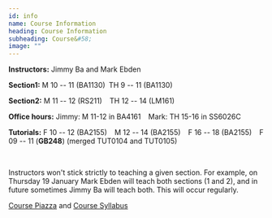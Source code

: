 ```yaml
---
id: info
name: Course Information
heading: Course Information
subheading: Course&#58; 
image: ""
---
```


**Instructors:**  Jimmy Ba and Mark Ebden

**Section1:** M 10 -- 11 (BA1130)&ensp;TH 9 -- 11 (BA1130)

**Section2:** M 11 -- 12 (RS211) &ensp; TH 12 -- 14 (LM161)

**Office hours:** Jimmy: M 11-12 in BA4161 &ensp; Mark: TH 15-16 in SS6026C

**Tutorials:** F 10 -- 12 (BA2155) &ensp; M 12 -- 14 (BA2155) &ensp; F 16 -- 18 (BA2155) &ensp; F 09 -- 11 (**GB248**) (merged TUT0104 and TUT0105)

&ensp;

Instructors won't stick strictly to teaching a given section. For example, on Thursday 19 January Mark Ebden will teach both sections (1 and 2), and in future sometimes Jimmy Ba will teach both. This will occur regularly.

[Course Piazza](https://piazza.com/utoronto.ca/winter2017/ece521/home) and [Course Syllabus](http://www.psi.toronto.edu/~jimmy/ece521/syllabus.pdf)
